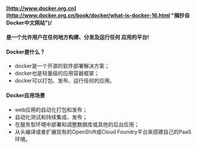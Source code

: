 #### [http://www.docker.org.cn](http://www.docker.org.cn/book/docker/what-is-docker-16.html "摘抄自Docker中文网站")/

#### 是一个允许用户在任何地方构建、分发及运行任何 应用的平台!

#### Docker是什么？

* docker是一个开源的软件部署解决方案；
* docker也是轻量级的应用容器框架；
* docker可以打包、发布、运行任何的应用。

#### Docker应用场景

* web应用的自动化打包和发布；
* 自动化测试和持续集成、发布；
* 在服务型环境中部署和调整数据库或其他的后台应用；
* 从头编译或者扩展现有的OpenShift或Cloud Foundry平台来搭建自己的PaaS环境。



